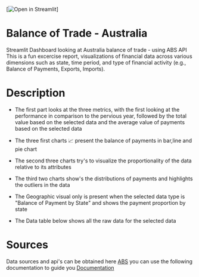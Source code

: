 [![Open in Streamlit](https://static.streamlit.io/badges/streamlit_badge_black_white.svg)]
# Balance of Trade - Australia
Streamlit Dashboard looking at Australia balance of trade - using ABS API This is a fun excercise report,  visualizations of financial data across various dimensions such as state, time period, and type of financial activity (e.g., Balance of Payments, Exports, Imports).

# Description
 - The first part looks at the three metrics, with the first looking at the performance in comparison to the pervious year, followed by the total value based on the selected data and the average value of payments based on the selected data

 - The three first charts 📈 present the balance of payments in bar,line and pie chart

 - The second three charts try's to visualize the proportionality of the data relative to its attributes

 - The third two charts show's the distributions of payments and highlights the outliers in the data

 - The Geographic visual only is present when the selected data type is "Balance of Payment by State" and shows the payment proportion by state

 - The Data table below shows all the raw data for the selected data



# Sources
Data sources and api's can be obtained here [ABS](https://explore.data.abs.gov.au/)
you can use the following documentation to guide you [Documentation](https://www.abs.gov.au/about/data-services/data-explorer/data-explorer-user-guide)



 
